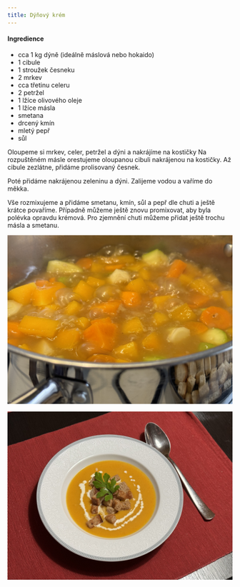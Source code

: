```yaml
---
title: Dýňový krém
---
```


#### Ingredience

* cca 1 kg dýně (ideálně máslová nebo hokaido)
* 1 cibule
* 1 stroužek česneku
* 2 mrkev
* cca třetinu celeru
* 2 petržel
* 1 lžíce olivového oleje
* 1 lžíce másla
* smetana
* drcený kmín
* mletý pepř
* sůl

Oloupeme si mrkev, celer, petržel a dýni a nakrájíme na kostičky
Na rozpuštěném másle orestujeme oloupanou cibuli nakrájenou na kostičky.
Až cibule zezlátne, přidáme prolisovaný česnek.

Poté přidáme nakrájenou zeleninu a dýni. Zalijeme vodou a vaříme do měkka.

Vše rozmixujeme a přidáme smetanu, kmín, sůl a pepř dle chuti a ještě krátce povaříme.
Případně můžeme ještě znovu promixovat, aby byla polévka opravdu krémová.
Pro zjemnění chuti můžeme přidat ještě trochu másla a smetanu.

![](./dynovy-krem-priprava.jpeg)

![](./dynovy-krem.jpeg)